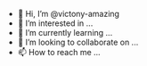 - 👋 Hi, I’m @victony-amazing
- 👀 I’m interested in ...
- 🌱 I’m currently learning ...
- 💞️ I’m looking to collaborate on ...
- 📫 How to reach me ...

<!---
victony-amazing/victony-amazing is a ✨ special ✨ repository because its `README.md` (this file) appears on your GitHub profile.
You can click the Preview link to take a look at your changes.
--->
